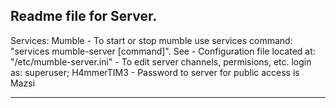 Readme file for Server.
-

Services:
Mumble
        - To start or stop mumble use services command: "services mumble-server [command]". See
        - Configuration file located at: "/etc/mumble-server.ini"
        - To edit server channels, permisions, etc. login as: superuser; H4mmerTIM3
        - Password to server for public access is Mazsi
        
-----------------------------------------------------------
